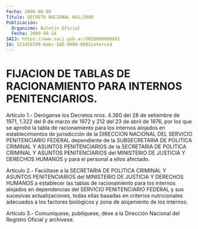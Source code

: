 ```yaml
---
Fecha: 2000-08-09
Título: DECRETO NACIONAL 681/2000
Publicación:
  Organismo: Boletín Oficial
  Fecha: 2000-08-14
SAIJ: https://www.saij.gob.ar/DN20000000681
Id: 123456789-0abc-186-0000-0002soterced
---
```

# FIJACION DE TABLAS DE RACIONAMIENTO PARA INTERNOS PENITENCIARIOS.

<a id="1"></a>
Artículo  1.- Deróganse los Decretos nros. 4.360 del 28 de setiembre de 1971, 1.322 del 8 de marzo de 1972 y 212 del 23 de abril de 1976, por los que  se  aprobó  la tabla de racionamiento para los internos alojados  en  establecimientos   de  jurisdicción  de  la  DIRECCION NACIONAL  DEL  SERVICIO  PENITENCIARIO  FEDERAL  dependiente  de  la SUBSECRETARIA DE POLITICA  CRIMINAL  Y  ASUNTOS PENITENCIARIOS de la SECRETARIA  DE  POLITICA  CRIMINAL  Y  ASUNTOS   PENITENCIARIOS  del MINISTERIO DE JUSTICIA Y DERECHOS HUMANOS y para el personal a ellos afectado.

<a id="2"></a>
Artículo  2.-  Facúltase  a  la  SECRETARIA  DE  POLITICA CRIMINAL Y ASUNTOS PENITENCIARIOS del MINISTERIO DE JUSTICIA Y DERECHOS HUMANOS a establecer las tablas de racionamiento para  los internos alojados en dependencias del SERVICIO PENITENCIARIO FEDERAL  y  sus sucesivas actualizaciones,  todas  ellas  basadas  en  criterios nutricionales adecuados  a los factores biológicos y zona de  alojamiento  de  los internos.

<a id="3"></a>
Artículo  3.-  Comuníquese, publíquese, dése a la Dirección Nacional del Registro Oficial y archívese.